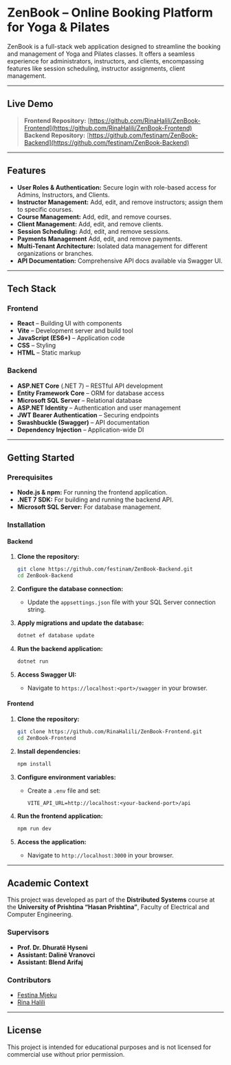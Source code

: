 # ZenBook – Online Booking Platform for Yoga & Pilates

ZenBook is a full-stack web application designed to streamline the booking and management of Yoga and Pilates classes. It offers a seamless experience for administrators, instructors, and clients, encompassing features like session scheduling, instructor assignments, client management.

---

## Live Demo

> **Frontend Repository:** [https://github.com/RinaHalili/ZenBook-Frontend](https://github.com/RinaHalili/ZenBook-Frontend)  
> **Backend Repository:** [https://github.com/festinam/ZenBook-Backend](https://github.com/festinam/ZenBook-Backend)

---

## Features

- **User Roles & Authentication:** Secure login with role-based access for Admins, Instructors, and Clients.
- **Instructor Management:** Add, edit, and remove instructors; assign them to specific courses.
- **Course Management:** Add, edit, and remove courses.
- **Client Management:** Add, edit, and remove clients.
- **Session Scheduling:** Add, edit, and remove sessions.
- **Payments Management** Add, edit, and remove payments.
- **Multi-Tenant Architecture:** Isolated data management for different organizations or branches.
- **API Documentation:** Comprehensive API docs available via Swagger UI.

---

## Tech Stack

### Frontend

- **React** – Building UI with components
- **Vite** – Development server and build tool
- **JavaScript (ES6+)** – Application code
- **CSS** – Styling
- **HTML** – Static markup

### Backend

- **ASP.NET Core** (.NET 7) – RESTful API development
- **Entity Framework Core** – ORM for database access
- **Microsoft SQL Server** – Relational database
- **ASP.NET Identity** – Authentication and user management
- **JWT Bearer Authentication** – Securing endpoints
- **Swashbuckle (Swagger)** – API documentation
- **Dependency Injection** – Application-wide DI

---

## Getting Started

### Prerequisites

- **Node.js & npm:** For running the frontend application.
- **.NET 7 SDK:** For building and running the backend API.
- **Microsoft SQL Server:** For database management.

### Installation

#### Backend

1. **Clone the repository:**

   ```bash
   git clone https://github.com/festinam/ZenBook-Backend.git
   cd ZenBook-Backend
   ```

2. **Configure the database connection:**

   - Update the `appsettings.json` file with your SQL Server connection string.

3. **Apply migrations and update the database:**

   ```bash
   dotnet ef database update
   ```

4. **Run the backend application:**

   ```bash
   dotnet run
   ```

5. **Access Swagger UI:**
   - Navigate to `https://localhost:<port>/swagger` in your browser.

#### Frontend

1. **Clone the repository:**

   ```bash
   git clone https://github.com/RinaHalili/ZenBook-Frontend.git
   cd ZenBook-Frontend
   ```

2. **Install dependencies:**

   ```bash
   npm install
   ```

3. **Configure environment variables:**

   - Create a `.env` file and set:
     ```
     VITE_API_URL=http://localhost:<your-backend-port>/api
     ```

4. **Run the frontend application:**

   ```bash
   npm run dev
   ```

5. **Access the application:**
   - Navigate to `http://localhost:3000` in your browser.

---

## Academic Context

This project was developed as part of the **Distributed Systems** course at the **University of Prishtina “Hasan Prishtina”**, Faculty of Electrical and Computer Engineering.

### Supervisors

- **Prof. Dr. Dhuratë Hyseni**
- **Assistant: Dalinë Vranovci**
- **Assistant: Blend Arifaj**

### Contributors

- [Festina Mjeku](https://github.com/festinam)
- [Rina Halili](https://github.com/RinaHalili)

---

## License

This project is intended for educational purposes and is not licensed for commercial use without prior permission.
